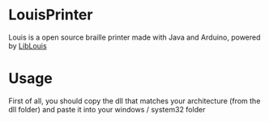 # LouisPrinter
Louis is a open source braille printer made with Java and Arduino, powered by [LibLouis]

# Usage
First of all, you should copy the dll that matches your architecture (from the dll folder) and paste it into your windows / system32 folder

[LibLouis]: <http://liblouis.org>